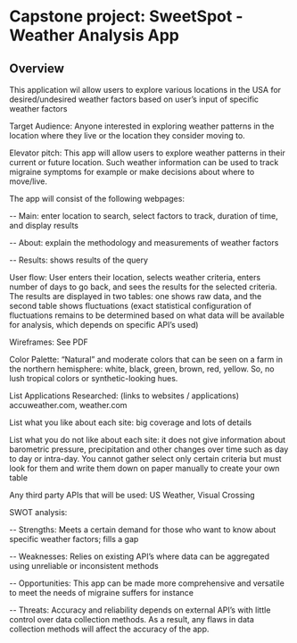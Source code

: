 # Capstone project: SweetSpot - Weather Analysis App

## Overview

This application wil allow users to explore various locations in the USA for desired/undesired weather factors based on user’s input of specific weather factors

Target Audience:
Anyone interested in exploring weather patterns in the location where they live or the location they consider moving to.

Elevator pitch:
This app will allow users to explore weather patterns in their current or future location. Such weather information can be used to track migraine symptoms for example or make decisions about where to move/live. 

The app will consist of the following webpages:

-- Main: enter location to search, select factors to track, duration of time, and display results

-- About: explain the methodology and measurements of weather factors

-- Results: shows results of the query

User flow:
User enters their location, selects weather criteria, enters number of days to go back, and sees the  results for the selected criteria. The results are displayed in two tables: one shows raw data, and the second table shows fluctuations (exact statistical configuration of fluctuations remains to be determined based on what data will be available for analysis, which depends on specific API’s used)

Wireframes:
See PDF

Color Palette:
“Natural” and moderate colors that can be seen on a farm in the northern hemisphere: white, black, green, brown, red, yellow. So, no lush tropical colors or synthetic-looking hues.

List Applications Researched: (links to websites / applications) accuweather.com, weather.com

List what you like about each site: big coverage and lots of details

List what you do not like about each site: it does not give information about barometric pressure, precipitation and other changes over time such as day to day or intra-day. You cannot gather select only certain criteria but must look for them and write them down on paper manually to create your own table

Any third party APIs that will be used: US Weather, Visual Crossing

SWOT analysis:

-- Strengths: Meets a certain demand for those who want to know about specific weather factors; fills a gap

-- Weaknesses: Relies on existing API’s where data can be aggregated using unreliable or inconsistent methods

-- Opportunities: This app can be made more comprehensive and versatile to meet the needs of migraine suffers for instance

-- Threats: Accuracy and reliability depends on external API’s with little control over data collection methods. As a result, any flaws in data collection methods will affect the accuracy of the app.
